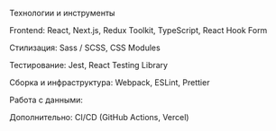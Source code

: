 Технологии и инструменты

Frontend: React, Next.js, Redux Toolkit, TypeScript, React Hook Form

Стилизация: Sass / SCSS, CSS Modules

Тестирование: Jest, React Testing Library

Сборка и инфраструктура: Webpack, ESLint, Prettier

Работа с данными: 

Дополнительно: CI/CD (GitHub Actions, Vercel)